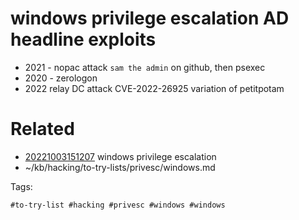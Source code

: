 # windows privilege escalation AD headline exploits
- 2021 - nopac attack `sam the admin` on github, then psexec
- 2020 - zerologon
- 2022 relay DC attack CVE-2022-26925 variation of petitpotam

# Related

- [20221003151207](/zet/20221003151207/README.md) windows privilege escalation
- ~/kb/hacking/to-try-lists/privesc/windows.md

Tags:

    #to-try-list #hacking #privesc #windows #windows 
